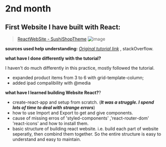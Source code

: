 # 2nd month

## First Website I have built with React:
 >[ReactWebSite - SushiShopTheme](https://a331998513.github.io/websites/)
![image](https://user-images.githubusercontent.com/78078898/111630247-72a23300-87f2-11eb-9bc7-b906b68856dd.png)


**sources used help understanding:** [_Original tutorial link_](https://www.youtube.com/watch?v=GlROncAX4XI&t=1416s) , stackOverflow.

**what have I done differently with the tutorial?**

I haven't do much differently in this practice, mostly followed the tutorial.

- expanded product items from 3 to 6 with grid-template-column;
- added ipad compalibility with @media


**what have I learned building Website React?**?

- create-react-app and setup from scratch. (**_It was a struggle. I spend lots of time to deal with strange errors_**)
- how to use Import and Export to get and give components. 
- cause of missing erros of 'styled-components' ,'react-router-dom' 'react-icons' and how to install them.
- basic structure of building react website. i.e. build each part of website seperatly, then combind them together. So the entire structure is easy to understand and easy to maintain.
